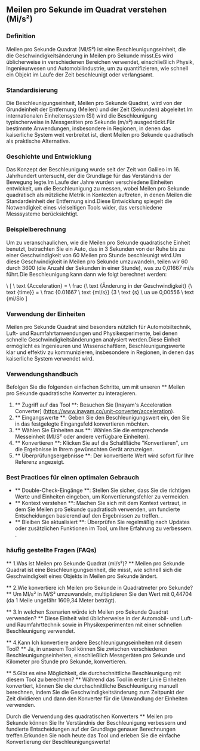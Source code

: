 ## Meilen pro Sekunde im Quadrat verstehen (Mi/s²)

### Definition
Meilen pro Sekunde Quadrat (MI/S²) ist eine Beschleunigungseinheit, die die Geschwindigkeitsänderung in Meilen pro Sekunde misst.Es wird üblicherweise in verschiedenen Bereichen verwendet, einschließlich Physik, Ingenieurwesen und Automobilindustrie, um zu quantifizieren, wie schnell ein Objekt im Laufe der Zeit beschleunigt oder verlangsamt.

### Standardisierung
Die Beschleunigungseinheit, Meilen pro Sekunde Quadrat, wird von der Grundeinheit der Entfernung (Meilen) und der Zeit (Sekunden) abgeleitet.Im internationalen Einheitensystem (SI) wird die Beschleunigung typischerweise in Messgeräten pro Sekunde (m/s²) ausgedrückt.Für bestimmte Anwendungen, insbesondere in Regionen, in denen das kaiserliche System weit verbreitet ist, dient Meilen pro Sekunde quadratisch als praktische Alternative.

### Geschichte und Entwicklung
Das Konzept der Beschleunigung wurde seit der Zeit von Galileo im 16. Jahrhundert untersucht, der die Grundlage für das Verständnis der Bewegung legte.Im Laufe der Jahre wurden verschiedene Einheiten entwickelt, um die Beschleunigung zu messen, wobei Meilen pro Sekunde quadratisch als nützliche Metrik in Kontexten auftreten, in denen Meilen die Standardeinheit der Entfernung sind.Diese Entwicklung spiegelt die Notwendigkeit eines vielseitigen Tools wider, das verschiedene Messsysteme berücksichtigt.

### Beispielberechnung
Um zu veranschaulichen, wie die Meilen pro Sekunde quadratische Einheit benutzt, betrachten Sie ein Auto, das in 3 Sekunden von der Ruhe bis zu einer Geschwindigkeit von 60 Meilen pro Stunde beschleunigt wird.Um diese Geschwindigkeit in Meilen pro Sekunde umzuwandeln, teilen wir 60 durch 3600 (die Anzahl der Sekunden in einer Stunde), was zu 0,01667 mi/s führt.Die Beschleunigung kann dann wie folgt berechnet werden:

\ [
\ text {Acceleration} = \ frac {\ text {Änderung in der Geschwindigkeit} {\ text {time}} = \ frac {0.01667 \ text {mi/s}} {3 \ text {s} \ ua ue 0,00556 \ text {mi/Sio
\]

### Verwendung der Einheiten
Meilen pro Sekunde Quadrat sind besonders nützlich für Automobiltechnik, Luft- und Raumfahrtanwendungen und Physikexperimente, bei denen schnelle Geschwindigkeitsänderungen analysiert werden.Diese Einheit ermöglicht es Ingenieuren und Wissenschaftlern, Beschleunigungswerte klar und effektiv zu kommunizieren, insbesondere in Regionen, in denen das kaiserliche System verwendet wird.

### Verwendungshandbuch
Befolgen Sie die folgenden einfachen Schritte, um mit unseren ** Meilen pro Sekunde quadratische Konverter zu interagieren.

1. ** Zugriff auf das Tool **: Besuchen Sie [Inayam's Acceleration Converter] (https://www.inayam.co/unit-converter/acceleration).
2. ** Eingangswerte **: Geben Sie den Beschleunigungswert ein, den Sie in das festgelegte Eingangsfeld konvertieren möchten.
3. ** Wählen Sie Einheiten aus **: Wählen Sie die entsprechende Messeinheit (MI/S² oder andere verfügbare Einheiten).
4. ** Konvertieren **: Klicken Sie auf die Schaltfläche "Konvertieren", um die Ergebnisse in Ihrem gewünschten Gerät anzuzeigen.
5. ** Überprüfungsergebnisse **: Der konvertierte Wert wird sofort für Ihre Referenz angezeigt.

### Best Practices für einen optimalen Gebrauch
- ** Double-Check-Eingänge **: Stellen Sie sicher, dass Sie die richtigen Werte und Einheiten eingeben, um Konvertierungsfehler zu vermeiden.
- ** Kontext verstehen **: Machen Sie sich mit dem Kontext vertraut, in dem Sie Meilen pro Sekunde quadratisch verwenden, um fundierte Entscheidungen basierend auf den Ergebnissen zu treffen.
.
- ** Bleiben Sie aktualisiert **: Überprüfen Sie regelmäßig nach Updates oder zusätzlichen Funktionen im Tool, um Ihre Erfahrung zu verbessern.
.

### häufig gestellte Fragen (FAQs)

** 1.Was ist Meilen pro Sekunde Quadrat (mi/s²)? **
Meilen pro Sekunde Quadrat ist eine Beschleunigungseinheit, die misst, wie schnell sich die Geschwindigkeit eines Objekts in Meilen pro Sekunde ändert.

** 2.Wie konvertiere ich Meilen pro Sekunde in Quadratmeter pro Sekunde? **
Um MI/s² in M/S² umzuwandeln, multiplizieren Sie den Wert mit 0,44704 (da 1 Meile ungefähr 1609,34 Meter beträgt).

** 3.In welchen Szenarien würde ich Meilen pro Sekunde Quadrat verwenden? **
Diese Einheit wird üblicherweise in der Automobil- und Luft- und Raumfahrttechnik sowie in Physikexperimenten mit einer schnellen Beschleunigung verwendet.

** 4.Kann Ich konvertiere andere Beschleunigungseinheiten mit diesem Tool? **
Ja, in unserem Tool können Sie zwischen verschiedenen Beschleunigungseinheiten, einschließlich Messgeräten pro Sekunde und Kilometer pro Stunde pro Sekunde, konvertieren.

** 5.Gibt es eine Möglichkeit, die durchschnittliche Beschleunigung mit diesem Tool zu berechnen? **
Während das Tool in erster Linie Einheiten konvertiert, können Sie die durchschnittliche Beschleunigung manuell berechnen, indem Sie die Geschwindigkeitsänderung zum Zeitpunkt der Zeit dividieren und dann den Konverter für die Umwandlung der Einheiten verwenden.

Durch die Verwendung des quadratischen Konverters ** Meilen pro Sekunde können Sie Ihr Verständnis der Beschleunigung verbessern und fundierte Entscheidungen auf der Grundlage genauer Berechnungen treffen.Erkunden Sie noch heute das Tool und erleben Sie die einfache Konvertierung der Beschleunigungswerte!